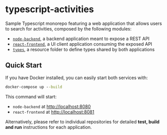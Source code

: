 # typescript-activities

Sample Typescript monorepo featuring a web application that allows users to search for activities, composed by the following modules:

- [`node-backend`](./node-backend), a backend application meant to expose a REST API
- [`react-frontend`](./react-frontend), a UI client application consuming the exposed API
- [`types`](./types), a resource folder to define types shared by both applications

## Quick Start

If you have Docker installed, you can easily start both services with:

```cmd
docker-compose up --build
```

This command will start:

- `node-backend` at <http://localhost:8080>
- `react-frontend` at <http://localhost:8081>

Alternatively, please refer to individual repositories for detailed **test, build and run** instructions for each application.
